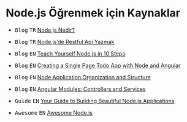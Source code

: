 Node.js Öğrenmek için Kaynaklar
====================

- <kbd>Blog</kbd> <kbd>TR</kbd> [Node.js Nedir?](http://www.borakasmer.com/nodejs-nedir/)

- <kbd>Blog</kbd> <kbd>TR</kbd> [Node.js’de Restful Api Yazmak](http://www.borakasmer.com/node-jsde-restful-api-yazmak/)

-  <kbd>Blog</kbd> <kbd>EN</kbd> [Teach Yourself Node.js in 10 Steps](https://ponyfoo.com/articles/teach-yourself-nodejs-in-10-steps)

- <kbd>Blog</kbd> <kbd>EN</kbd> [Creating a Single Page Todo App with Node and Angular](https://scotch.io/tutorials/creating-a-single-page-todo-app-with-node-and-angular)

- <kbd>Blog</kbd> <kbd>EN</kbd> [Node Application Organization and Structure](https://scotch.io/tutorials/node-and-angular-to-do-app-application-organization-and-structure)

- <kbd>Blog</kbd> <kbd>EN</kbd> [Angular Modules: Controllers and Services](https://scotch.io/tutorials/node-and-angular-to-do-app-controllers-and-services)

- <kbd>Guide</kbd> <kbd>EN</kbd> [Your Guide to Building Beautiful Node.js Applications](http://thenodeway.io/)

- <kbd>Awesome</kbd> <kbd>EN</kbd> [Awesome Node.js](https://github.com/sindresorhus/awesome-nodejs)


